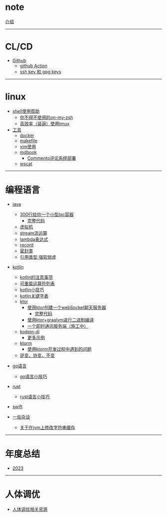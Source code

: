 # note

[介绍](../README.md)

---

# CL/CD

- [Github](github/readme.md)
  - [github Action](github/action.md)
  - [ssh key 和 gpg keys](github/ssh_and_gpg.md)
  
---

# linux

- [shell使用帮助](linux/shell/util.md)
  - [你不得不使用的on-my-zsh](linux/oh-my-zsh.md)
  - [高效率（装逼）使用tmux](linux/oh-my-tmux.md)
- [工具]()
  - [docker]()
  - [makefile](makefile/makefile.md)
  - [vim使用](linux/vim.md)
  - [mdbook](mdbook/plug-in.md)
    - [Commento评论系统部署](mdbook/deployCommento.md)
  - [wscat](util/wscat.md)

---

# 编程语言

- [java](java/bytecode/note.md)
  - [300行给你一个小型Ioc容器](java/ioc/createIoc.md)
    - [完整代码](java/ioc/context.md)
  - [虚拟机](java/bytecode/vm.md)
  - [stream流运算](java/stream/stream.md)
  - [lambda表达式](java/lambda/lambda.md)
  - [record](java/record/record.md)
  - [密封类](java/sealed/learn.md)
  - [引用类型,强软弱虚](java/ref/learn.md)
  
- [kotlin](kotlin/learn/readme.md)
  - [kotlin的注意事项](kotlin/learn/warning.md)
  - [可重载运算符列表](kotlin/operator/list.md)
  - [kotlin小技巧]()
  - [kotlin关键字表]()
  - [ktor]()
    - [使用ktor创建一个webSocket聊天服务器](kotlin/ktor/chatServer.md)
      - [完整代码](kotlin/ktor/code.md)
    - [使用ktor+graalvm进行二进制编译](kotlin/ktor/graalvmConfigure.md)
    - [一个即时通讯服务端（施工中）](kotlin/ktor/ImSystemServer.md)
  - [kodein-di](kotlin/kodein/learnDI.md)
    - [更多示例](kotlin/kodein/more.md)
  - [ktorm](ktorm/readme.md)
    - [使用ktorm开发过程中遇到的问题](ktorm/problem.md)
  - [逆变、协变、不变](kotlin/Generics.md)
- [go语言]()
  - [go语言小技巧](goland/gotips.md)
- [rust]()
  - [rust语言小技巧]()
- [swift](swift/learn/readme.md)

- [一些杂谈]()
  - [关于在jvm上修改字符串缓存](miscellanies/change-jvm-string.md)

---

# 年度总结

- [2023](Annualsummary/2023.md)

---

# 人体调优

- [人体调优相关资源](health/resource.md)
